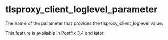 # tlsproxy_client_loglevel_parameter 

 The name of the parameter that provides the tlsproxy_client_loglevel
value. 

 This feature is available in Postfix 3.4 and later. 


